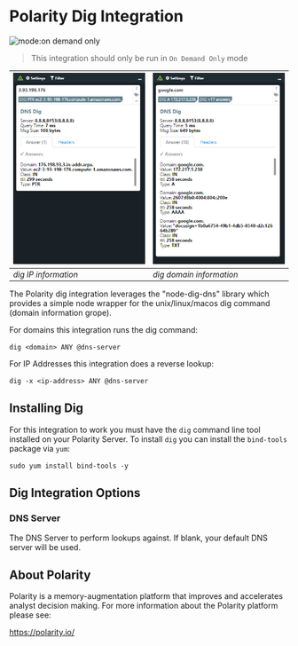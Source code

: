 # Polarity Dig Integration

![mode:on demand only](https://img.shields.io/badge/mode-on%20demand%20only-blue.svg)

> This integration should only be run in `On Demand Only` mode

| ![image](assets/overlay_ip.png) | ![image](assets/overlay_domain.png) 
|---| --- | 
|*dig IP information* | *dig domain information* |


The Polarity dig integration leverages the "node-dig-dns" library which provides a simple node wrapper for the unix/linux/macos dig command (domain information grope).  

For domains this integration runs the dig command:
```
dig <domain> ANY @dns-server
```

For IP Addresses this integration does a reverse lookup:

```
dig -x <ip-address> ANY @dns-server
```

## Installing Dig

For this integration to work you must have the `dig` command line tool installed on your Polarity Server.  To install `dig` you can install the `bind-tools` package via `yum`:

```
sudo yum install bind-tools -y
```

## Dig Integration Options

### DNS Server
The DNS Server to perform lookups against. If blank, your default DNS server will be used.

## About Polarity

Polarity is a memory-augmentation platform that improves and accelerates analyst decision making.  For more information about the Polarity platform please see:

https://polarity.io/
